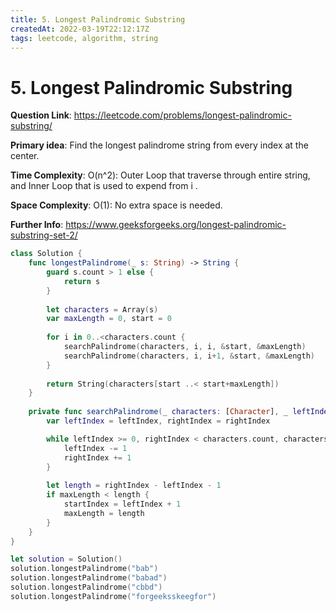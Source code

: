 ```yaml
---
title: 5. Longest Palindromic Substring
createdAt: 2022-03-19T22:12:17Z
tags: leetcode, algorithm, string
---
```


# 5. Longest Palindromic Substring

**Question Link**: https://leetcode.com/problems/longest-palindromic-substring/

**Primary idea**: Find the longest palindrome string from every index at the center.

**Time Complexity**: O(n^2): Outer Loop that traverse through entire string, and Inner Loop that is used to expend from i .

**Space Complexity**: O(1): No extra space is needed.

**Further Info**: https://www.geeksforgeeks.org/longest-palindromic-substring-set-2/

```swift
class Solution {
    func longestPalindrome(_ s: String) -> String {
        guard s.count > 1 else {
            return s
        }
        
        let characters = Array(s)
        var maxLength = 0, start = 0
        
        for i in 0..<characters.count {
            searchPalindrome(characters, i, i, &start, &maxLength)
            searchPalindrome(characters, i, i+1, &start, &maxLength)
        }
        
        return String(characters[start ..< start+maxLength])
    }
    
    private func searchPalindrome(_ characters: [Character], _ leftIndex: Int, _ rightIndex: Int, _ startIndex: inout Int, _ maxLength: inout Int) {
        var leftIndex = leftIndex, rightIndex = rightIndex

        while leftIndex >= 0, rightIndex < characters.count, characters[leftIndex] == characters[rightIndex] {
            leftIndex -= 1
            rightIndex += 1
        }
        
        let length = rightIndex - leftIndex - 1
        if maxLength < length {
            startIndex = leftIndex + 1
            maxLength = length
        }
    }
}

let solution = Solution()
solution.longestPalindrome("bab")
solution.longestPalindrome("babad")
solution.longestPalindrome("cbbd")
solution.longestPalindrome("forgeeksskeegfor")
```